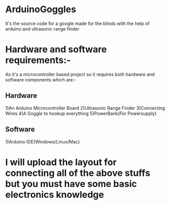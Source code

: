 # ArduinoGoggles
It's the source code for a google made for the blinds with the help of arduino and ultrasonic range finder
# Hardware and software requirements:-
  As it's a microcontroller based project so it requires both hardware and software components which are:-
  ## Hardware
  1)An Arduino Microcontroller Board
  2)Ultrasonic Range Finder
  3)Connecting Wires
  4)A Goggle to hookup everything
  5)PowerBank(For Powersupply)
  ## Software
  1)Arduino IDE(Windows/Linux/Mac)
  
  
# I will upload the layout for connecting all of the above stuffs but you must have some basic electronics knowledge

